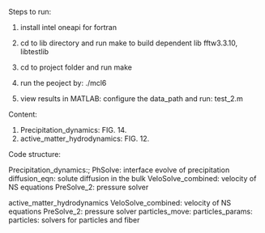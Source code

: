 Steps to run:

1. install intel oneapi for fortran 

2. cd to lib directory and run make to build dependent lib
   fftw3.3.10, libtestlib

3. cd to project folder and run make

4. run the peoject by:  ./mcl6

5. view results in MATLAB:  configure the data_path and run: test_2.m 



Content:

1. Precipitation_dynamics: FIG. 14. 
2. active_matter_hydrodynamics: FIG. 12.




Code structure:

Precipitation_dynamics:;
PhSolve: interface evolve of precipitation
diffusion_eqn: solute diffusion in the bulk
VeloSolve_combined: velocity of NS equations
PreSolve_2: pressure solver

active_matter_hydrodynamics
VeloSolve_combined: velocity of NS equations
PreSolve_2: pressure solver
particles_move: 
particles_params: 
particles: solvers for particles and fiber
